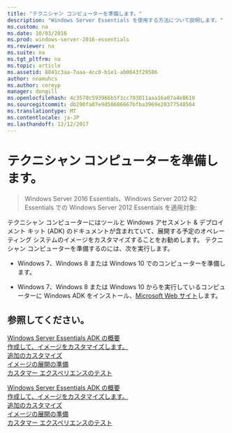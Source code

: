 ```yaml
---
title: "テクニシャン コンピューターを準備します。"
description: "Windows Server Essentials を使用する方法について説明します。"
ms.custom: na
ms.date: 10/03/2016
ms.prod: windows-server-2016-essentials
ms.reviewer: na
ms.suite: na
ms.tgt_pltfrm: na
ms.topic: article
ms.assetid: 8841c3aa-7aaa-4cc0-b1e1-ab0643f29586
author: nnamuhcs
ms.author: coreyp
manager: dongill
ms.openlocfilehash: 4c3570c593966b5f3cc703011aaa16a07a4e8610
ms.sourcegitcommit: db290fa07e9d50686667bfba3969e20377548504
ms.translationtype: MT
ms.contentlocale: ja-JP
ms.lasthandoff: 12/12/2017
---
```

# <a name="prepare-the-technician-computer"></a>テクニシャン コンピューターを準備します。

>Windows Server 2016 Essentials、Windows Server 2012 R2 Essentials での Windows Server 2012 Essentials を適用対象:

テクニシャン コンピューターにはツールと Windows アセスメント & デプロイメント キット (ADK) のドキュメントが含まれていて、展開する予定のオペレーティング システムのイメージをカスタマイズすることをお勧めします。 テクニシャン コンピューターを準備するのには、次を実行します。  
  
-   Windows 7、Windows 8 または Windows 10 でのコンピューターを準備します。  
  
-   Windows 7、Windows 8 または Windows 10 からを実行しているコンピューターに Windows ADK をインストール、[Microsoft Web サイト](https://go.microsoft.com/fwlink/?LinkID=248647)します。  
  
## <a name="see-also"></a>参照してください。  

 [Windows Server Essentials ADK の概要](Getting-Started-with-the-Windows-Server-Essentials-ADK.md)   
 [作成して、イメージをカスタマイズします。](Creating-and-Customizing-the-Image.md)   
 [追加のカスタマイズ](Additional-Customizations.md)   
 [イメージの展開の準備](Preparing-the-Image-for-Deployment.md)   
 [カスタマー エクスペリエンスのテスト](Testing-the-Customer-Experience.md)

 [Windows Server Essentials ADK の概要](../install/Getting-Started-with-the-Windows-Server-Essentials-ADK.md)   
 [作成して、イメージをカスタマイズします。](../install/Creating-and-Customizing-the-Image.md)   
 [追加のカスタマイズ](../install/Additional-Customizations.md)   
 [イメージの展開の準備](../install/Preparing-the-Image-for-Deployment.md)   
 [カスタマー エクスペリエンスのテスト](../install/Testing-the-Customer-Experience.md)

